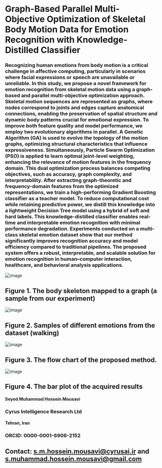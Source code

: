 # Graph-Based Parallel Multi-Objective Optimization of Skeletal Body Motion Data for Emotion Recognition with Knowledge-Distilled Classifier

### Recognizing human emotions from body motion is a critical challenge in affective computing, particularly in scenarios where facial expressions or speech are unavailable or unreliable. In this study, we propose a novel framework for emotion recognition from skeletal motion data using a graph-based and parallel multi-objective optimization approach. Skeletal motion sequences are represented as graphs, where nodes correspond to joints and edges capture anatomical connections, enabling the preservation of spatial structure and dynamic body patterns crucial for emotional expression. To improve both feature quality and model performance, we employ two evolutionary algorithms in parallel. A Genetic Algorithm (GA) is used to evolve the topology of the motion graphs, optimizing structural characteristics that influence expressiveness. Simultaneously, Particle Swarm Optimization (PSO) is applied to learn optimal joint-level weighting, enhancing the relevance of motion features in the frequency domain. This dual optimization process balances competing objectives, such as accuracy, graph complexity, and interpretability. After extracting graph-theoretic and frequency-domain features from the optimized representations, we train a high-performing Gradient Boosting classifier as a teacher model. To reduce computational cost while retaining predictive power, we distill this knowledge into a lightweight Decision Tree model using a hybrid of soft and hard labels. This knowledge-distilled classifier enables real-time and interpretable emotion recognition with minimal performance degradation. Experiments conducted on a multi-class skeletal emotion dataset show that our method significantly improves recognition accuracy and model efficiency compared to traditional pipelines. The proposed system offers a robust, interpretable, and scalable solution for emotion recognition in human–computer interaction, healthcare, and behavioral analysis applications.

![image](https://github.com/user-attachments/assets/cb9653b0-c858-4114-9283-019b33b0de36)
## Figure 1. The body skeleton mapped to a graph (a sample from our experiment)

![image](https://github.com/user-attachments/assets/3175f756-1993-4801-bca3-6b4536a2ba65)
## Figure 2. Samples of different emotions from the dataset (walking)

![image](https://github.com/user-attachments/assets/c2ffb19d-287d-40fd-abe2-eb10840191a9)
## Figure 3. The flow chart of the proposed method.

![image](https://github.com/user-attachments/assets/47888300-209b-4834-a3e7-1755a9f41391)
## Figure 4. The bar plot of the acquired results

#### Seyed Muhammad Hossein Mousavi
### Cyrus Intelligence Research Ltd
#### Tehran, Iran
### ORCID: 0000-0001-6906-2152 
## Contact: s.m.hossein.mousavi@cyrusai.ir and s.muhammad.hossein.mousavi@gmail.com
